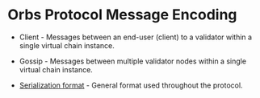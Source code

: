 # Orbs Protocol Message Encoding

* Client - Messages between an end-user (client) to a validator within a single virtual chain instance.

* Gossip - Messages between multiple validator nodes within a single virtual chain instance.

* [Serialization format](serialization-format.md) - General format used throughout the protocol.